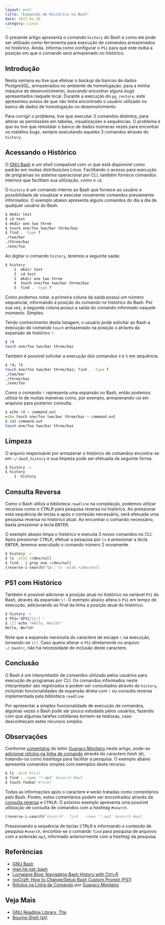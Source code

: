 ```yaml
---
layout: post
title: "Expansão de Histórico no Bash"
date: 2017-01-28
category: Linux
---
```


O presente artigo apresenta o comando `history` do Bash e como ele pode ser utilizado como ferramenta para execução de comandos armazenados no histórico. Ainda, informa como configurar o `PS1` para que este exiba a posição em que o comando será armazenado no histórico.

## Introdução

Nesta semana eu tive que efetuar o _backup_ de bancos de dados PostgreSQL, armazenados no ambiente de homologação, para a minha máquina de desenvolvimento, buscando encontrar alguns _bugs_ apresentados naquele local. Durante a execução do `pg_restore`, este apresentou avisos de que não tinha encontrado o usuário utilizado no banco de dados de homologação no desenvolvimento.

Para corrigir o problema, tive que executar 3 comandos distintos, para alterar as permissões em tabelas, visualizações e sequências. O problema é que eu tive que reinstalar o banco de dados inúmeras vezes para encontrar os malditos _bugs_, sempre executando aqueles 3 comandos através do `history`.

## Acessando o Histórico

O [GNU Bash](https://www.gnu.org/software/bash/) é um _shell_ compatível com `sh` que está disponível como padrão em muitas distribuições Linux. Facilitando o acesso para execução de programas no sistema operacional por CLI, também fornece comandos internos que facilitam sua utilização, como o `cd`.

O `history` é um comando interno ao Bash que fornece ao usuário a possibilidade de visualizar e executar novamente comandos previamente informados. O exemplo abaixo apresenta alguns comandos do dia a dia de qualquer usuário do Bash.

```bash
$ mkdir test
$ cd test
$ mkdir one two three
$ touch one/foo two/bar three/baz
$ find . -type f
./two/bar
./three/baz
./one/foo
```

Ao digitar o comando `history`, teremos a seguinte saída:

```bash
$ history
    1  mkdir test
    2  cd test
    3  mkdir one two three
    4  touch one/foo two/bar three/baz
    5  find . -type f
```

Como podemos notar, a primeira coluna da saída possui um número sequencial, informando a posição do comando no histórico do Bash. Por sua vez, a segunda coluna possui a saída do comando informado naquele momento. Simples.

Tendo conhecimento desta listagem, o usuário pode solicitar ao Bash a execução do comando `touch` armazenado na posição `4` através da expansão de histórico `!`.

```bash
$ !4
touch one/foo two/bar three/baz
```

Também é possível solicitar a execução dos comandos `4` e `5` em sequência.

```bash
$ !4; !5
touch one/foo two/bar three/baz; find . -type f
./two/bar
./three/baz
./one/foo
```

Como o comando `!` representa uma expansão no Bash, então podemos utilizá-lo de muitas maneiras como, por exemplo, armazenando-os em arquivos para posterior consulta.

```bash
$ echo !4 > command.out
echo touch one/foo two/bar three/baz > command.out
$ cat command.out
touch one/foo two/bar three/baz
```

## Limpeza

O arquivo responsável por armazenar o histórico de comandos encontra-se em `~/.bash_history` e sua limpeza pode ser efetuada da seguinte forma.

```bash
$ history -c
$ history
    1  history
```

## Consulta Reversa

Como o Bash utiliza a biblioteca `readline` na compilação, podemos utilizar recursos como o <kbd>CTRL</kbd><kbd>R</kbd> para pesquisa reversa no histórico. Ao pressionar esta sequência de teclas e após o conteúdo necessário, será efetuada uma pesquisa reversa no histórico atual. Ao encontrar o comando necessário, basta pressionar a tecla <kbd>ENTER</kbd>.

O exemplo abaixo limpa o histórico e executa 3 novos comandos no CLI. Após pressionar <kbd>CTRL</kbd><kbd>R</kbd>, efetuar a pesquisa por `ls` e pressionar a tecla <kbd>ENTER</kbd>, teremos executado o comando número 2 novamente.

```bash
$ history -c
$ ls -alsh >/dev/null
$ find . | grep one >/dev/null
(reverse-i-search)`ls': ls -alsh >/dev/null
```

## PS1 com Histórico

Também é possível adicionar a posição atual no histórico na variável `PS1` do Bash, através da expansão `\!`. O exemplo abaixo altera o `PS1` em tempo de execução, adicionando ao final da linha a posição atual do histórico.

```bash
$ history -c
$ PS1="$PS1[\\!] "
$ [2] echo "Hello, World!"
Hello, World!
```

Note que a expansão necessita do caractere de escape `\` na execução, tornando-se `\\!`. Caso queira alterar o `PS1` diretamente no arquivo `~/.bashrc`, não há necessidade de inclusão deste caractere.

## Conclusão

O Bash é um interpretador de comandos utilizado pelos usuários para execução de programas por CLI. Os comandos informados neste interpretador são registrados e podem ser consultados através do `history`, incluindo funcionalidades de expansão direta com `!` ou consulta reversa implementada pela biblioteca `readline`.

Por apresentar a simples funcionalidade de execução de comandos, algumas vezes o Bash pode ser pouco estudado pelos usuários, fazendo com que algumas tarefas cotidianas tornem-se tediosas, caso desconheçam estes recursos simples.

## Observações

Conforme [comentário](#comment-3129293460) do leitor [Guaracy Monteiro](https://guaracy.github.io/) neste artigo, pode-se [adicionar rótulos na linha de comando](https://guaracy.github.io/posts/rotulos-na-linha-de-comando/) através do caractere _hash_ (`#`), tratando-os como _hashtags_ para facilitar a pesquisa. O exemplo abaixo apresenta comandos simples com exemplos deste recurso.

```bash
$ ls -alsh #list
$ find . -name '*.mp3' #search #mp3
$ touch foobar #reset
```

Todas as informações após o caractere `#` serão tratadas como comentários pelo Bash. Porém, estes comentários podem ser encontrados através da [consulta reversa](#consulta-reversa) e <kbd>CTRL</kbd><kbd>R</kbd>. O próximo exemplo apresenta uma possível utilização de consulta de comandos com a _hashtag_ `#search`.

```bash
(reverse-i-search)`#search': find . -name '*.mp3' #search #mp3
```

Pressionando a sequência de teclas <kbd>CTRL</kbd><kbd>R</kbd> e informando o conteúdo de pesquisa `#search`, encontra-se o comando `find` para pesquisa de arquivos com a extensão `mp3`, informado anteriormente com a _hashtag_ da pesquisa.

## Referências

* [GNU Bash](https://www.gnu.org/software/bash/)
* [man.he.net: bash](http://man.he.net/?topic=bash&section=all)
* [Lornajane Blog: Navigating Bash History with Ctrl+R](https://lornajane.net/posts/2011/navigating-bash-history-with-ctrlr)
* [nixCraft: How to Change/Setup Bash Custom Prompt (PS1)](https://www.cyberciti.biz/tips/howto-linux-unix-bash-shell-setup-prompt.html)
* [Rótulos na Linha de Comando](https://guaracy.github.io/posts/rotulos-na-linha-de-comando/) por [Guaracy Monteiro](https://guaracy.github.io/)

## Veja Mais

* [GNU Readline Library, The](https://cnswww.cns.cwru.edu/php/chet/readline/rltop.html)
* [Bourne Shell (sh)](https://en.wikipedia.org/wiki/Bourne_shell)
